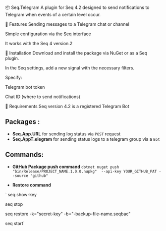 📦 Seq.Telegram
A plugin for Seq 4.2 designed to send notifications to Telegram when events of a certain level occur.

🔧 Features
Sending messages to a Telegram chat or channel

Simple configuration via the Seq interface

It works with the Seq 4 version.2

🚀 Installation
Download and install the package via NuGet or as a Seq plugin.

In the Seq settings, add a new signal with the necessary filters.

Specify:

Telegram bot token

Chat ID (where to send notifications)

📌 Requirements
Seq version 4.2
is a registered Telegram Bot

## Packages :
* **Seq.App.URL** for sending log status via `POST` request
* **Seq.AppT.elegram** for sending status logs to a telegram group via a `Bot`

## Commands: 
* **GitHub Package push command** `dotnet nuget push "bin/Release/PROJECT_NAME.1.0.0.nupkg"  --api-key YOUR_GITHUB_PAT --source "github" `

* **Restore command** 

`
seq show-key

seq stop

seq restore -k="secret-key" -b="-backup-file-name.seqbac"

seq start`
